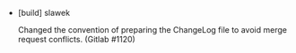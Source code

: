 * [build] slawek

    Changed the convention of preparing the ChangeLog file to avoid merge
    request conflicts.
    (Gitlab #1120)
